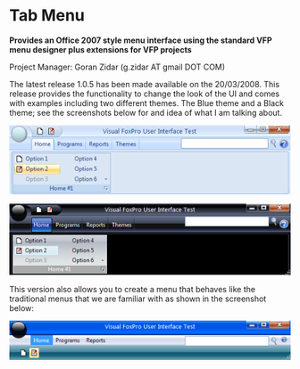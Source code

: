 # Tab Menu
**Provides an Office 2007 style menu interface using the standard VFP menu designer plus extensions for VFP projects**

Project Manager: Goran Zidar (g.zidar AT gmail DOT COM)

The latest release 1.0.5 has been made available on the 20/03/2008.  This release provides the functionality to change the look of the UI and comes with examples including two different themes.  The Blue theme and a Black theme; see the screenshots below for and idea of what I am talking about.

![](Tab%20Menu_tabmenu_blue.png)

![](Tab%20Menu_tabmenu_black.png)

This version also allows you to create a menu that behaves like the traditional menus that we are familiar with as shown in the screenshot below:

![](Tab%20Menu_tabmenu_classic.png)